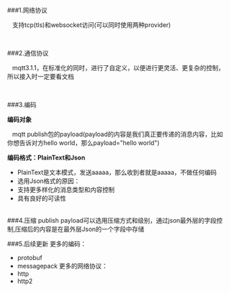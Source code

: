###1.网络协议
<p>&nbsp;&nbsp;&nbsp;支持tcp(tls)和websocket访问(可以同时使用两种provider)</p>

<br />

###2.通信协议
<p>&nbsp;&nbsp;&nbsp;mqtt3.1.1，在标准化的同时，进行了自定义，以便进行更灵活、更复杂的控制，所以接入时一定要看文档</p>

<br />

###3.编码

**编码对象**

&nbsp;&nbsp;&nbsp;mqtt publish包的payload(payload的内容是我们真正要传递的消息内容，比如你想告诉对方hello world，那么payload="hello world")

**编码格式：PlainText和Json**

- PlainText是文本模式，发送aaaaa，那么收到者就是aaaaa，不做任何编码
- 选用Json格式的原因：
- 支持更多样化的消息类型和内容控制
- 具有良好的可读性

<br />
###4.压缩
publish payload可以选用压缩方式和级别，通过json最外层的字段控制,压缩后的内容是在最外层Json的一个字段中存储

<br />

###5.后续更新
更多的编码：
- protobuf
- messagepack
更多的网络协议：
- http
- http2